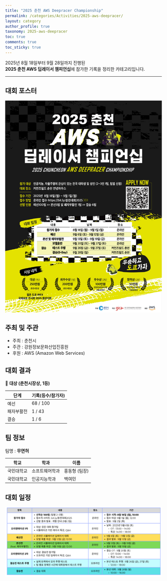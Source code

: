 ```yaml
---
title: "2025 춘천 AWS Deepracer Championship"
permalink: /categories/Activities/2025-aws-deepracer/
layout: category
author_profile: true
taxonomy: 2025-aws-deepracer
toc: true
comments: true
toc_sticky: true
---
```


2025년 8월 18일부터 9월 28일까지 진행된<br> **2025 춘천 AWS 딥레이서 챔피언십**에 참가한 기록을 정리한 카테고리입니다. 

---

## 대회 포스터 
![대회포스터](/assets/images/2025aws_poster.png)


## 주최 및 주관
- 주최 : 춘천시
- 주관 : 강원정보문화산업진흥원
- 후원 : AWS (Amazon Web Services)
  

## 대회 결과
🥇 **대상 (춘천시장상, 1등)**

| 단계       | 기록(등수/참가자) |
|------------|------------------|
| 예선       | 68 / 100 |
| 패자부활전 | 1 / 43 |
| 결승       | 1 / 6 |


## 팀 정보
팀명 : **무면허**

| 학교       | 학과         | 이름   |
|------------|--------------|--------|
| 국민대학교 | 소프트웨어학과 | 홍동형 (팀장) |
| 국민대학교 | 인공지능학과  | 백여민 |


## 대회 일정
![대회일정표](/assets/images/2025aws_일정표.png)